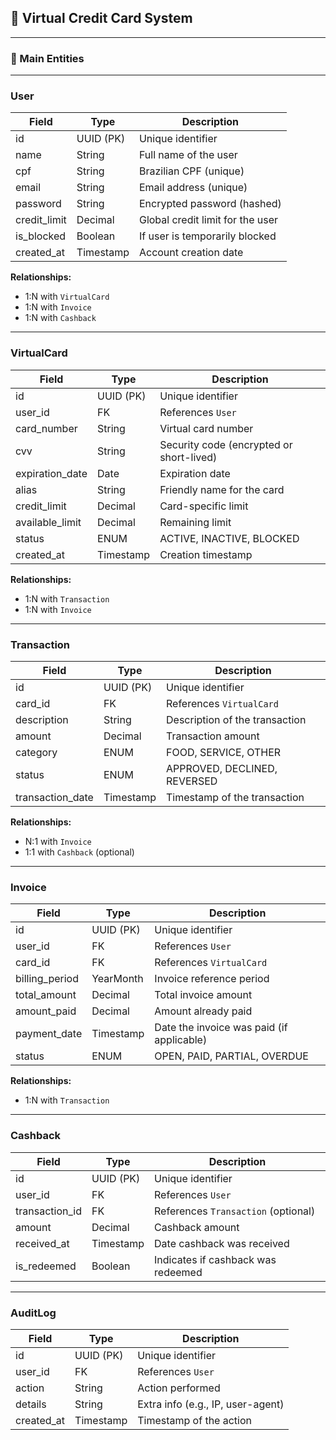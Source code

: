 ## 🧩 Virtual Credit Card System

---

### 🧾 Main Entities

---

### **User**
| Field         | Type      | Description                          |
|---------------|-----------|--------------------------------------|
| id            | UUID (PK) | Unique identifier                    |
| name          | String    | Full name of the user                |
| cpf           | String    | Brazilian CPF (unique)              |
| email         | String    | Email address (unique)              |
| password      | String    | Encrypted password (hashed)         |
| credit_limit  | Decimal   | Global credit limit for the user    |
| is_blocked    | Boolean   | If user is temporarily blocked      |
| created_at    | Timestamp | Account creation date               |

**Relationships:**
- 1:N with `VirtualCard`
- 1:N with `Invoice`
- 1:N with `Cashback`

---

### **VirtualCard**
| Field             | Type      | Description                                 |
|-------------------|-----------|---------------------------------------------|
| id                | UUID (PK) | Unique identifier                           |
| user_id           | FK        | References `User`                           |
| card_number       | String    | Virtual card number                         |
| cvv               | String    | Security code (encrypted or short-lived)    |
| expiration_date   | Date      | Expiration date                             |
| alias             | String    | Friendly name for the card                  |
| credit_limit      | Decimal   | Card-specific limit                         |
| available_limit   | Decimal   | Remaining limit                             |
| status            | ENUM      | ACTIVE, INACTIVE, BLOCKED                   |
| created_at        | Timestamp | Creation timestamp                          |

**Relationships:**
- 1:N with `Transaction`
- 1:N with `Invoice`

---

### **Transaction**
| Field           | Type      | Description                                 |
|------------------|-----------|---------------------------------------------|
| id               | UUID (PK) | Unique identifier                           |
| card_id          | FK        | References `VirtualCard`                    |
| description      | String    | Description of the transaction              |
| amount           | Decimal   | Transaction amount                          |
| category         | ENUM      | FOOD, SERVICE, OTHER                        |
| status           | ENUM      | APPROVED, DECLINED, REVERSED                |
| transaction_date | Timestamp | Timestamp of the transaction                |

**Relationships:**
- N:1 with `Invoice`
- 1:1 with `Cashback` (optional)

---

### **Invoice**
| Field           | Type       | Description                                  |
|------------------|------------|----------------------------------------------|
| id               | UUID (PK)  | Unique identifier                            |
| user_id          | FK         | References `User`                            |
| card_id          | FK         | References `VirtualCard`                     |
| billing_period   | YearMonth  | Invoice reference period                     |
| total_amount     | Decimal    | Total invoice amount                         |
| amount_paid      | Decimal    | Amount already paid                          |
| payment_date     | Timestamp  | Date the invoice was paid (if applicable)    |
| status           | ENUM       | OPEN, PAID, PARTIAL, OVERDUE                 |

**Relationships:**
- 1:N with `Transaction`

---

### **Cashback**
| Field            | Type      | Description                                  |
|------------------|-----------|----------------------------------------------|
| id               | UUID (PK) | Unique identifier                            |
| user_id          | FK        | References `User`                            |
| transaction_id   | FK        | References `Transaction` (optional)         |
| amount           | Decimal   | Cashback amount                              |
| received_at      | Timestamp | Date cashback was received                   |
| is_redeemed      | Boolean   | Indicates if cashback was redeemed           |

---

### **AuditLog**
| Field       | Type      | Description                                  |
|-------------|-----------|----------------------------------------------|
| id          | UUID (PK) | Unique identifier                            |
| user_id     | FK        | References `User`                            |
| action      | String    | Action performed                             |
| details     | String    | Extra info (e.g., IP, user-agent)            |
| created_at  | Timestamp | Timestamp of the action                      |

